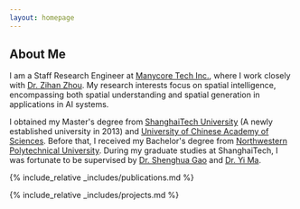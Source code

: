 ```yaml
---
layout: homepage
---
```


## About Me

I am a Staff Research Engineer at [Manycore Tech Inc.](https://www.manycoretech.com), where I work closely with [Dr.&nbsp;Zihan Zhou](https://zihan-z.github.io). My research interests focus on spatial intelligence, encompassing both spatial understanding and spatial generation in applications in AI systems.

I obtained my Master's degree from [ShanghaiTech University](http://www.shanghaitech.edu.cn) (A newly established university in 2013) and [University of Chinese Academy of Sciences](https://www.ucas.edu.cn). Before that, I received my Bachelor's degree from [Northwestern Polytechnical University](http://www.nwpu.edu.cn). During my graduate studies at ShanghaiTech, I was fortunate to be supervised by [Dr.&nbsp;Shenghua Gao](https://cs.hku.hk/people/academic-staff/gaosh) and [Dr.&nbsp;Yi Ma](https://people.eecs.berkeley.edu/~yima/).

{% include_relative _includes/publications.md %}

{% include_relative _includes/projects.md %}
